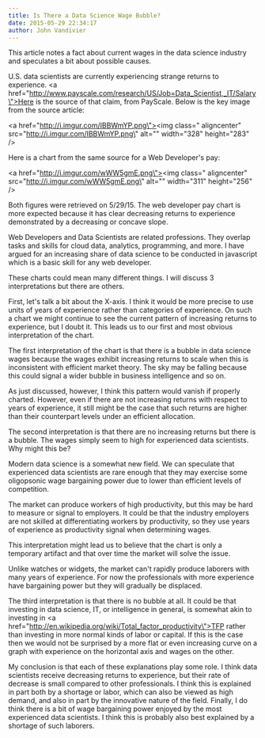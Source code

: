 ```yaml
---
title: Is There a Data Science Wage Bubble?
date: 2015-05-29 22:34:17
author: John Vandivier
---
```




This article notes a fact about current wages in the data science industry and speculates a bit about possible causes.

U.S. data scientists are currently experiencing strange returns to experience. <a href=\"http://www.payscale.com/research/US/Job=Data_Scientist,_IT/Salary\">Here is the source of that claim, from PayScale.</a> Below is the key image from the source article:

<a href=\"http://i.imgur.com/IBBWmYP.png\"><img class=\" aligncenter\" src=\"http://i.imgur.com/IBBWmYP.png\" alt=\"\" width=\"328\" height=\"283\" /></a>

Here is a chart from the same source for a Web Developer's pay:

<a href=\"http://i.imgur.com/wWW5gmE.png\"><img class=\" aligncenter\" src=\"http://i.imgur.com/wWW5gmE.png\" alt=\"\" width=\"311\" height=\"256\" /></a>

Both figures were retrieved on 5/29/15. The web developer pay chart is more expected because it has clear decreasing returns to experience demonstrated by a decreasing or concave slope.

Web Developers and Data Scientists are related professions. They overlap tasks and skills for cloud data, analytics, programming, and more. I have argued for an increasing share of data science to be conducted in javascript which is a basic skill for any web developer.

These charts could mean many different things. I will discuss 3 interpretations but there are others.

First, let's talk a bit about the X-axis. I think it would be more precise to use units of years of experience rather than categories of experience. On such a chart we might continue to see the current pattern of increasing returns to experience, but I doubt it. This leads us to our first and most obvious interpretation of the chart.

The first interpretation of the chart is that there is a bubble in data science wages because the wages exhibit increasing returns to scale when this is inconsistent with efficient market theory. The sky may be falling because this could signal a wider bubble in business intelligence and so on.

As just discussed, however, I think this pattern would vanish if properly charted. However, even if there are not increasing returns with respect to years of experience, it still might be the case that such returns are higher than their counterpart levels under an efficient allocation.

The second interpretation is that there are no increasing returns but there is a bubble. The wages simply seem to high for experienced data scientists. Why might this be?

Modern data science is a somewhat new field. We can speculate that experienced data scientists are rare enough that they may exercise some oligopsonic wage bargaining power due to lower than efficient levels of competition.

The market can produce workers of high productivity, but this may be hard to measure or signal to employers. It could be that the industry employers are not skilled at differentiating workers by productivity, so they use years of experience as productivity signal when determining wages.

This interpretation might lead us to believe that the chart is only a temporary artifact and that over time the market will solve the issue.

Unlike watches or widgets, the market can't rapidly produce laborers with many years of experience. For now the professionals with more experience have bargaining power but they will gradually be displaced.

The third interpretation is that there is no bubble at all. It could be that investing in data science, IT, or intelligence in general, is somewhat akin to investing in <a href=\"http://en.wikipedia.org/wiki/Total_factor_productivity\">TFP</a> rather than investing in more normal kinds of labor or capital. If this is the case then we would not be surprised by a more flat or even increasing curve on a graph with experience on the horizontal axis and wages on the other.

My conclusion is that each of these explanations play some role. I think data scientists receive decreasing returns to experience, but their rate of decrease is small compared to other professionals. I think this is explained in part both by a shortage or labor, which can also be viewed as high demand, and also in part by the innovative nature of the field. Finally, I do think there is a bit of wage bargaining power enjoyed by the most experienced data scientists. I think this is probably also best explained by a shortage of such laborers.